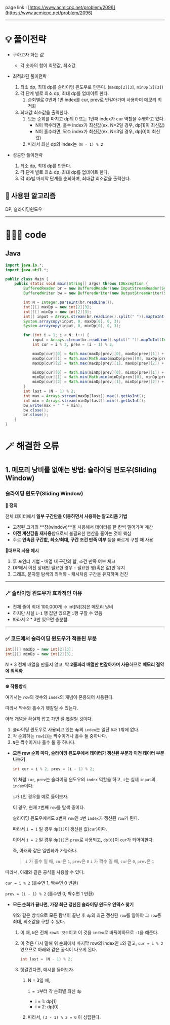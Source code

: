 page link : [https://www.acmicpc.net/problem/2096](https://www.acmicpc.net/problem/2096)

---

# 💡 풀이전략
- 구하고자 하는 값
    - 각 숫자의 합이 최댓값, 최소값

- 최적화된 풀이전략
    1. 최소 dp, 최대 dp를 슬라이딩 윈도우로 만든다. (`maxDp[2][3]`, `minDp[2][3]`)
    2. 각 단계 별로 최소 dp, 최대 dp를 업데이트 한다.
        1. 순회별로 0번과 1번 index를 cur, prev로 번갈아가며 사용하며 메모리 최적화
    3. 최대값 최소값을 출력한다.
        1. 모든 순회를 마치고 dp의 0 또는 1번째 index가 cur 역할을 수행하고 있다.
            - N이 짝수라면, 홀수 index가 최신값(ex. N=2일 경우, dp[1]이 최신값)
            - N이 홀수라면, 짝수 index가 최신값(ex. N=3일 경우, dp[0]이 최신값)
        2. 따라서 최신 dp의 index는 `(N - 1) % 2`
- 성공한 풀이전략
    1. 최소 dp, 최대 dp를 만든다.
    2. 각 단계 별로 최소 dp, 최대 dp를 업데이트 한다.
    3. 각 dp별 마지막 단계를 순회하며, 최대값 최소값을 출력한다.

## 🎨 사용된 알고리즘
DP, 슬라이딩윈도우

---

# 🧑🏻‍💻 code

## Java

```java
import java.io.*;
import java.util.*;

public class Main {
    public static void main(String[] args) throws IOException {
        BufferedReader br = new BufferedReader(new InputStreamReader(System.in));
        BufferedWriter bw = new BufferedWriter(new OutputStreamWriter(System.out));

        int N = Integer.parseInt(br.readLine());
        int[][] maxDp = new int[2][3];
        int[][] minDp = new int[2][3];
        int[] input = Arrays.stream(br.readLine().split(" ")).mapToInt(Integer::parseInt).toArray();
        System.arraycopy(input, 0, maxDp[0], 0, 3);
        System.arraycopy(input, 0, minDp[0], 0, 3);

        for (int i = 1; i < N; i++) {
            input = Arrays.stream(br.readLine().split(" ")).mapToInt(Integer::parseInt).toArray();
            int cur = i % 2, prev = (i - 1) % 2;

            maxDp[cur][0] = Math.max(maxDp[prev][0], maxDp[prev][1]) + input[0];
            maxDp[cur][1] = Math.max(Math.max(maxDp[prev][0], maxDp[prev][1]), maxDp[prev][2]) + input[1];
            maxDp[cur][2] = Math.max(maxDp[prev][1], maxDp[prev][2]) + input[2];

            minDp[cur][0] = Math.min(minDp[prev][0], minDp[prev][1]) + input[0];
            minDp[cur][1] = Math.min(Math.min(minDp[prev][0], minDp[prev][1]), minDp[prev][2]) + input[1];
            minDp[cur][2] = Math.min(minDp[prev][1], minDp[prev][2]) + input[2];
        }
        int last = (N - 1) % 2;
        int max = Arrays.stream(maxDp[last]).max().getAsInt();
        int min = Arrays.stream(minDp[last]).min().getAsInt();
        bw.write(max + " " + min);
        bw.close();
        br.close();
    }
}

```

# 🪄 해결한 오류

## 1. 메모리 낭비를 없애는 방법: 슬라이딩 윈도우(Sliding Window)

### 슬라이딩 윈도우(Sliding Window)

**📌 정의**

전체 데이터에서 **일부 구간만을 이동하면서 사용하는 알고리즘 기법**

- 고정된 크기의 **창(window)**을 사용해서 데이터를 한 칸씩 밀어가며 계산
- **이전 계산값을 재사용**함으로써 불필요한 연산을 줄이는 것이 핵심
- 주로 **연속된 구간핪, 최소/최대, 구간 조건 만족 여부** 등을 빠르게 구할 때 사용

**📍대표적 사용 예시**

1. 투 포인터 기법 - 배열 내 구간의 합, 조건 만족 여부 체크
2. DP에서 이전 상태만 필요한 경우 - 필요한 행(혹은 값)만 유지
3. 그래프, 문자열 탐색의 최적화 - 캐시처럼 구간을 유지하며 전진

---

### 🪄 슬라이딩 윈도우가 효과적인 이유

- 전체 줄이 최대 100,000개 → int[N][3]은 메모리 낭비
- 하지만 사실 `i-1` 행 값만 있으면 `i`행 구할 수 있음
- 따라서 2 * 3만 있으면 충분함.

---

### **✅ 코드에서 슬라이딩 윈도우가 적용된 부분**

```java
int[][] maxDp = new int[2][3];
int[][] minDp = new int[2][3];
```

N * 3 전체 배열을 만들지 않고, 딱 **2줄짜리 배열만 번갈아가며 사용**하므로 **메모리 절약에 최적화**

---

**⚙️ 작동방식**

여기서는 `row`의 갯수와 `index`의 개념이 혼용되어 사용된다.

따라서 짝수와 홀수가 헷갈릴 수 있는다.

아래 개념을 확실히 잡고 가면 덜 헷갈릴 것이다.

1. 슬라이딩 윈도우로 사용되고 있는 `dp`의 `index`는 일단 `0`과 `1`밖에 없다.
2. 각 순회하는 `row`(`i`)는 짝수이거나 홀수 둘 중하나다.
3. `N`은 짝수이거나 홀수 둘 중 하나다.

- **모든 row 순회 마다, 슬라이딩 윈도우에서 데이터가 갱신된 부분과 이전 데이터 부분 나누기**
    
    ```java
    int cur = i % 2, prev = (i - 1) % 2;
    ```
    
    위 처럼 `cur`, `prev`는 슬라이딩 윈도우의 `index` 역할을 하고, `i`는 실제 `input`의 `index`이다. 
    
    `i`가 `1`인 경우를 예로 들어보자.
    
    이 경우, 현재 `2`번째 `row`를 탐색 중이다. 
    
    슬라이딩 윈도우에서도 `2`번째 `row`인 `1`번 `index`가 갱신된 `row`가 된다.
    
    따라서 `i = 1` 일 경우 `dp[1]`이 갱신된 값(`cur`)이다.
    
    이어서 `i = 2` 일 경우 `dp[1]`은 `prev`로 사용되고, `dp[0]`이 `cur`가 되어야한다.
    
    즉, 아래와 같은 일반화가 가능하다.
    
    > `i` 가 홀수 일 때, `cur`은 `1`, `prev`은 `0`
    `i` 가 짝수 일 때, `cur`은 `0`, `prev`은 `1`
    > 

따라서, 아래와 같은 공식을 사용할 수 있다.

`cur = i % 2` (홀수면 1, 짝수면 0 반환)

`prev = (i - 1) % 2` (홀수면 0, 짝수면 1 반환)

- **모든 순회가 끝나면, 가장 최근 갱신된 슬라이딩 윈도우 인덱스 찾기**
    
    위와 같은 방식으로 모든 탐색이 끝난 후 `dp`의 최근 갱신된 `row`를 알아야 그 `row`중 최대, 최소값을 구할 수 있다.
    
    1. 이 때, `N`은 전체 `row의 갯수`이고 이 것을 `index`로 바꿔야하므로 `-1`을 해준다.
    2. 이 것은 다시 말해 위 순회에서 마지막 row의 index인 `i`와 같고, `cur = i % 2` 였으므로 아래와 같은 공식이 나오게 된다.
        
        ```java
        int last = (N - 1) % 2;
        ```
        
    3. 헷갈린다면, 예시를 들어보자.
        1. N = 3일 때,
            
            `i = 1`부터 각 순회별 최신 `dp`
            
            - i = 1: dp[1]
            - i = 2: dp[0]
        2. 따라서, `(3 - 1) % 2 = 0` 이 성립한다.
